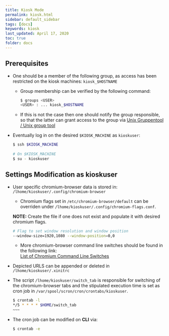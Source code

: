 ```yaml
---
title: Kiosk Mode
permalink: kiosk.html
sidebar: default_sidebar
tags: [docs]
keywords: kiosk
last_updated: April 17, 2020
toc: true
folder: docs
---
```

## Prerequisites

* One should be a member of the following group, as access has been restricted on the kiosk machines: `kiosk_$HOSTNAME`
  * Group membership can be verified by the following command:

    ~~~bash
    $ groups <USER>
    <USER> : ... kiosk_$HOSTNAME
    ~~~

  * If this is not the case then one should notify the group responsible, so that the latter can grant access to the group via [Unix Gruppentool / Unix group tool](https://wwwhks.rd.corpintra.net/ugt/fass)
* Eventually log in on the desired `$KIOSK_MACHINE` as `kioskuser`:

  ~~~bash
  $ ssh $KIOSK_MACHINE
    
  # On $KIOSK_MACHINE
  $ su - kioskuser
  ~~~~
  
## Settings Modification as kioskuser

* User specific chromium-browser data is stored in: `/lhome/kioskuser/.config/chromium-browser`
  * Chromium flags set in `/etc/chromium-browser/default` can be overriden under `/lhome/kioskuser/.config/chromium-flags.conf`.  
  
  **NOTE:** Create the file if one does not exist and populate it with desired chromium flags.

  ~~~bash
  # Flag to set window resolution and window position
  --window-size=1920,1080 --window-position=0,0
  ~~~

  * More chromium-browser command line switches should be found in the following link:  
  [List of Chromium Command Line Switches](https://peter.sh/experiments/chromium-command-line-switches/)
* Depicted URLS can be appended or deleted in `/lhome/kioskuser/.xinitrc`
* The script `/lhome/kioskuser/switch_tab` is responsible for switching of the chromium-browser tabs and the stipulated execution time is set as cron job in `/var/spool/scron/cron/crontabs/kioskuser`.

  ~~~~bash
  $ crontab -l
  */5 * * * * $HOME/switch_tab
  ~~~

* The cron job can be modified on **CLI** via:

  ~~~bash
  $ crontab -e
  ~~~
